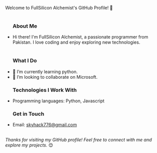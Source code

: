 Welcome to FullSilicon Alchemist's GitHub Profile! 👋<br><br>
<ul><h3>About Me</h3>
<li>Hi there! I'm FullSilicon Alchemist, a passionate programmer from Pakistan. I love coding and enjoy exploring new technologies.</li><br>
</ul>
<ul><h3>What I Do</h3>
<li>🌱 I’m currently learning python.</li>
<li>👯 I’m looking to collaborate on Microsoft.</li>
</ul>
<ul><h3>Technologies I Work With</h3>
<li>Programming languages: Python, Javascript</li>
</ul>
<ul><h3>Get in Touch</h3>
<li>Email: <a href="mailto:"skyhack776@gmail.com">skyhack776@gmail.com</a></li>
</ul>
<br>
<i>Thanks for visiting my GitHub profile! Feel free to connect with me and explore my projects.</i> 😊
